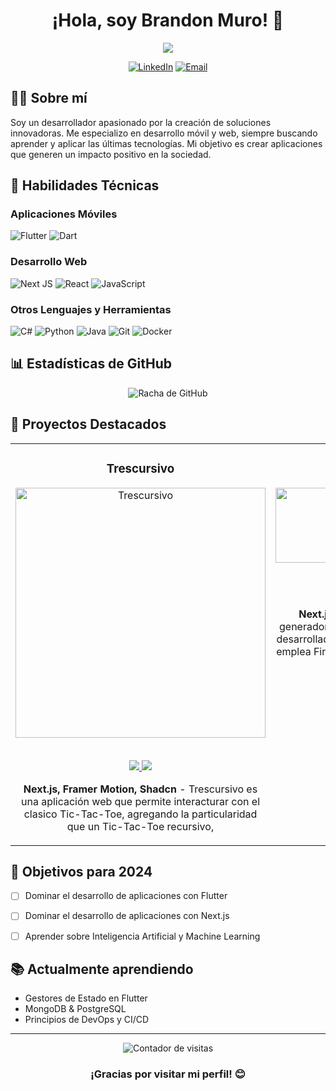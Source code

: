 <h1 align="center">¡Hola, soy Brandon Muro! 👋</h1>

<p align="center">
  <img src="https://readme-typing-svg.herokuapp.com/?lines=Desarrollador+Full+Stack;Entusiasta+de+Flutter+y+Next.js;Siempre+aprendiendo+cosas+nuevas&center=true&width=380&height=45">
</p>

<p align="center">
  <a href="https://www.linkedin.com/in/brandonmuro/"><img src="https://img.shields.io/badge/LinkedIn-0077B5?style=for-the-badge&logo=linkedin&logoColor=white" alt="LinkedIn"></a>
  <a href="mailto:brandonmuro.dev@gmail.com"><img src="https://img.shields.io/badge/Email-D14836?style=for-the-badge&logo=gmail&logoColor=white" alt="Email"></a>
</p>

## 👨‍💻 Sobre mí

Soy un desarrollador apasionado por la creación de soluciones innovadoras. Me especializo en desarrollo móvil y web, siempre buscando aprender y aplicar las últimas tecnologías. Mi objetivo es crear aplicaciones que generen un impacto positivo en la sociedad.

## 🚀 Habilidades Técnicas

### Aplicaciones Móviles
![Flutter](https://img.shields.io/badge/Flutter-%2302569B.svg?style=for-the-badge&logo=Flutter&logoColor=white)
![Dart](https://img.shields.io/badge/dart-%230175C2.svg?style=for-the-badge&logo=dart&logoColor=white)

### Desarrollo Web
![Next JS](https://img.shields.io/badge/Next-black?style=for-the-badge&logo=next.js&logoColor=white)
![React](https://img.shields.io/badge/react-%2320232a.svg?style=for-the-badge&logo=react&logoColor=%2361DAFB)
![JavaScript](https://img.shields.io/badge/javascript-%23323330.svg?style=for-the-badge&logo=javascript&logoColor=%23F7DF1E)

### Otros Lenguajes y Herramientas
![C#](https://img.shields.io/badge/c%23-%23239120.svg?style=for-the-badge&logo=c-sharp&logoColor=white)
![Python](https://img.shields.io/badge/python-3670A0?style=for-the-badge&logo=python&logoColor=ffdd54)
![Java](https://img.shields.io/badge/java-%23ED8B00.svg?style=for-the-badge&logo=openjdk&logoColor=white)
![Git](https://img.shields.io/badge/git-%23F05033.svg?style=for-the-badge&logo=git&logoColor=white)
![Docker](https://img.shields.io/badge/docker-%230db7ed.svg?style=for-the-badge&logo=docker&logoColor=white)

## 📊 Estadísticas de GitHub



<p align="center">
  <img src="https://github-readme-streak-stats.herokuapp.com/?user=MarioB19&theme=radical" alt="Racha de GitHub">
</p>



## 🌟 Proyectos Destacados

<table>
  <tr>
    <td width="33%" valign="top">
      <h3 align="center">Trescursivo</h3>
      <div align="center">
        <a href="https://trescursivo.vercel.app/" target="_blank">
          <img src="https://trescursivo.vercel.app/logo_insta.jpg" width="400px" alt="Trescursivo">
        </a>
        <br><br>
        <p>
          <a href="https://github.com/MarioB19/trescursivo" target="_blank">
            <img src="https://img.shields.io/badge/Código-20232A?style=for-the-badge&logo=github&logoColor=61DAFB">
          </a>
          <a href="https://trescursivo.vercel.app/" target="_blank">
            <img src="https://img.shields.io/badge/URL_del_Proyecto-4285F4?style=for-the-badge&logo=google-chrome&logoColor=white">
          </a>
        </p>
        <p><strong>Next.js, Framer Motion, Shadcn</strong> - Trescursivo es una aplicación web que permite interacturar con el clasico Tic-Tac-Toe, agregando la particularidad que un Tic-Tac-Toe recursivo,</p>
      </div>
    </td>
    <td width="33%" valign="top">
      <h3 align="center">ChisteIA</h3>
      <div align="center">
        <a href="https://chisteia.vercel.app/" target="_blank">
          <img src="https://chisteia.vercel.app/logo_github.jpg" width="400px" height="120px" alt="ChisteIA">
        </a>
        <br><br>
        <p>
          <a href="https://github.com/MarioB19/chisteIA" target="_blank">
            <img src="https://img.shields.io/badge/Código-20232A?style=for-the-badge&logo=github&logoColor=61DAFB">
          </a>
          <a href="https://chisteia.vercel.app/" target="_blank">
            <img src="https://img.shields.io/badge/URL_del_Proyecto-4285F4?style=for-the-badge&logo=google-chrome&logoColor=white">
          </a>
        </p>
        <p><strong>Next.js, Shadcn, Firebase</strong> - ChisteIA es un generador de chistes que utiliza la API de ChatGPT, desarrollado con Next.js, componentes de Shadcn, y emplea Firebase como Backend as a Service (BaaS).</p>
      </div>
    </td>
    <td width="33%" valign="top">
      <h3 align="center">Página Web Informativa VoluntRED</h3>
      <div align="center">
        <a href="https://www.voluntred.com" target="_blank">
          <img src="https://www.voluntred.com/logo.png" width="300px" height="300px" alt="VoluntRED">
        </a>
        <br><br>
        <p>
          <a href="https://github.com/MarioB19/voluntred_web" target="_blank">
            <img src="https://img.shields.io/badge/Código-20232A?style=for-the-badge&logo=github&logoColor=61DAFB">
          </a>
          <a href="https://www.voluntred.com" target="_blank">
            <img src="https://img.shields.io/badge/URL_del_Proyecto-4285F4?style=for-the-badge&logo=google-chrome&logoColor=white">
          </a>
        </p>
        <p><strong>Next.js, Nodemailer, Shadcn, MUI</strong> - Página Web Informativa de VoluntRED, una plataforma encargada de facilitar la conexión entre voluntarios y asociaciones de carácter social del estado de Jalisco.</p>
      </div>
    </td>
  </tr>
</table>

## 🎯 Objetivos para 2024

- [ ] Dominar el desarrollo de aplicaciones con Flutter
- [ ] Dominar el desarrollo de aplicaciones con Next.js
- [ ] Aprender sobre Inteligencia Artificial y Machine Learning


## 📚 Actualmente aprendiendo

- Gestores de Estado en Flutter
- MongoDB & PostgreSQL
- Principios de DevOps y CI/CD


---

<p align="center">
  <img src="https://komarev.com/ghpvc/?username=MarioB19&label=Visitas+al+Perfil&color=brightgreen&style=flat" alt="Contador de visitas">
</p>

<h3 align="center">¡Gracias por visitar mi perfil! 😊</h3>
